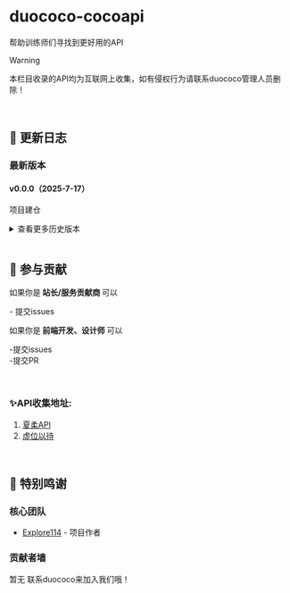 # duococo-cocoapi
帮助训练师们寻找到更好用的API

> [!warning]
> 本栏目收录的API均为互联网上收集，如有侵权行为请联系duococo管理人员删除！

<br>
</div>


## 🔄 更新日志

### 最新版本

#### v0.0.0（2025-7-17）

项目建仓

<details><summary><kbd>查看更多历史版本</kbd></summary>

#### v0.0.0 (2025-7-17)

duococo成立

</details>
<div align="right">
</div>

<br>

## 🤝 参与贡献
<p>如果你是<b> 站长/服务贡献商 </b>可以</p>
- 提交issues
<br>
<p>如果你是<b> 前端开发、设计师 </b>可以</p>

-提交issues
<br>
-提交PR

<br>

### ✨API收集地址:

1. [夏柔API](https://api.aa1.cn/)
1. [虚位以待](https://github.com/duococo/cocoapi/issues)

<br>

## 🙏 特别鸣谢

### 核心团队

- [Explore114](https://github.com/Explore114) - 项目作者


### 贡献者墙
暂无
联系duococo来加入我们哦！
